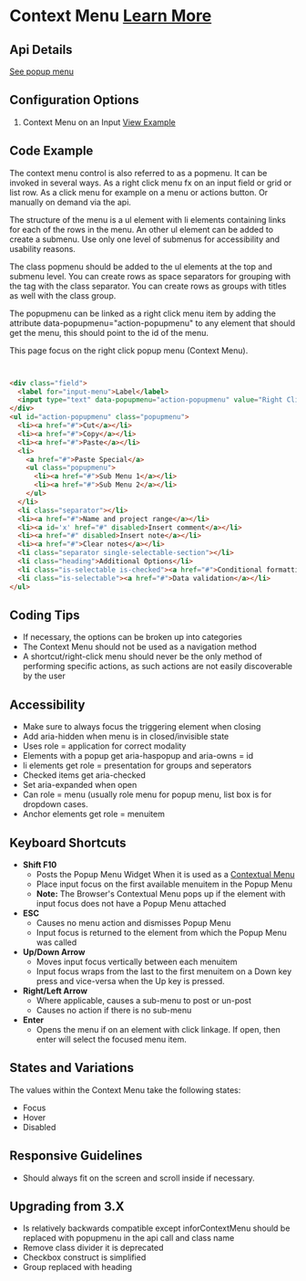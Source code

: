 
# Context Menu [Learn More](https://soho.infor.com/index.php?p=component/about-dialog)

## Api Details

[See popup menu]( /components/popupmenu)

## Configuration Options

1. Context Menu on an Input [View Example]( /components/contextmenu/example-index)

## Code Example

The context menu control is also referred to as a popmenu. It can be invoked in several ways. As a right click menu fx on an input field or grid or list row. As a click menu for example on a menu or actions button. Or manually on demand via the api.

The structure of the menu is a ul element with li elements containing links for each of the rows in the menu. An other ul element can be added to create a submenu. Use only one level of submenus for accessibility and usability reasons.

The class popmenu should be added to the ul elements at the top and submenu level. You can create rows as space separators for grouping with the tag with the class separator. You can create rows as groups with titles as well with the class group.

The popupmenu can be linked as a right click menu item by adding the attribute data-popupmenu="action-popupmenu" to any element that should get the menu, this should point to the id of the menu.

This page focus on the right click popup menu (Context Menu).

```html


<div class="field">
  <label for="input-menu">Label</label>
  <input type="text" data-popupmenu="action-popupmenu" value="Right Click Me" id="input-menu">
</div>
<ul id="action-popupmenu" class="popupmenu">
  <li><a href="#">Cut</a></li>
  <li><a href="#">Copy</a></li>
  <li><a href="#">Paste</a></li>
  <li>
    <a href="#">Paste Special</a>
    <ul class="popupmenu">
      <li><a href="#">Sub Menu 1</a></li>
      <li><a href="#">Sub Menu 2</a></li>
    </ul>
  </li>
  <li class="separator"></li>
  <li><a href="#">Name and project range</a></li>
  <li><a id='x' href="#" disabled>Insert comment</a></li>
  <li><a href="#" disabled>Insert note</a></li>
  <li><a href="#">Clear notes</a></li>
  <li class="separator single-selectable-section"></li>
  <li class="heading">Additional Options</li>
  <li class="is-selectable is-checked"><a href="#">Conditional formatting</a></li>
  <li class="is-selectable"><a href="#">Data validation</a></li>
</ul>


```

## Coding Tips

-   If necessary, the options can be broken up into categories
-   The Context Menu should not be used as a navigation method
-   A shortcut/right-click menu should never be the only method of performing specific actions, as such actions are not easily discoverable by the user

## Accessibility

-   Make sure to always focus the triggering element when closing
-   Add aria-hidden when menu is in closed/invisible state
-   Uses role = application for correct modality
-   Elements with a popup get aria-haspopup and aria-owns = id
-   li elements get role = presentation for groups and seperators
-   Checked items get aria-checked
-   Set aria-expanded when open
-   Can role = menu (usually role menu for popup menu, list box is for dropdown cases.
-   Anchor elements get role = menuitem

## Keyboard Shortcuts

-   **Shift F10**
    -   Posts the Popup Menu Widget When it is used as a [Contextual Menu](http://en.wikipedia.org/wiki/Context_menu)
    -   Place input focus on the first available menuitem in the Popup Menu
    -   **Note:** The Browser's Contextual Menu pops up if the element with input focus does not have a Popup Menu attached
-   **ESC**
    -   Causes no menu action and dismisses Popup Menu
    -   Input focus is returned to the element from which the Popup Menu was called
-   **Up/Down Arrow**
    -   Moves input focus vertically between each menuitem
    -   Input focus wraps from the last to the first menuitem on a Down key press and vice-versa when the Up key is pressed.
-   **Right/Left Arrow**
    -   Where applicable, causes a sub-menu to post or un-post
    -   Causes no action if there is no sub-menu
-   **Enter**
    -   Opens the menu if on an element with click linkage. If open, then enter will select the focused menu item.

## States and Variations

The values within the Context Menu take the following states:

-   Focus
-   Hover
-   Disabled

## Responsive Guidelines

-   Should always fit on the screen and scroll inside if necessary.

## Upgrading from 3.X

-   Is relatively backwards compatible except inforContextMenu should be replaced with popupmenu in the api call and class name
-   Remove class divider it is deprecated
-   Checkbox construct is simplified
-   Group replaced with heading
